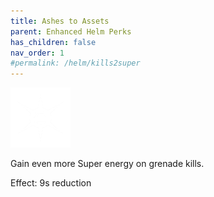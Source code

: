 ```yaml
---
title: Ashes to Assets
parent: Enhanced Helm Perks
has_children: false
nav_order: 1
#permalink: /helm/kills2super
---
```


![](https://raw.githubusercontent.com/snowstormclan/Armor-Perks/master/images/Kills%202%20Super/Ashes%20to%20Assets.png)

Gain even more Super energy on grenade kills.

Effect: 9s reduction
